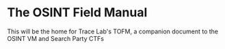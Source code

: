 # The OSINT Field Manual

This will be the home for Trace Lab's TOFM, a companion document to the OSINT VM and Search Party CTFs
